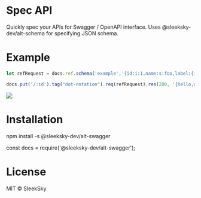 # Spec API

Quickly spec your APIs for Swagger / OpenAPI interface. Uses @sleeksky-dev/alt-schema for specifying JSON schema.

# Example
```JavaScript
let refRequest = docs.ref.schema('example','{id:i:1,name:s:foo,label:{id:i:2,name:?s:bar},arr:[{a:b:false}]}');

docs.put('/:id').tag("dot-notation").req(refRequest).res(200, '{hello,world}');
```
![](https://i.ibb.co/ypWxGZJ/spec-api-ss1.png)
# Installation

npm install -s @sleeksky-dev/alt-swagger

const docs = require('@sleeksky-dev/alt-swagger');

# License

MIT © SleekSky
